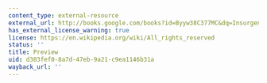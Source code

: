 ```yaml
---
content_type: external-resource
external_url: http://books.google.com/books?id=Byyw38C377MC&dq=Insurgents,+Terrorists+and+Militias:+The+Warriors+of+Contemporary+Combat&printsec=frontcover&source=bl&ots=YlvvD94v6v&sig=K83aW0Aij013lQ4i-1M2G9-VH8k&hl=en&ei=V_CfSsKaOoKzlAf_r8H4DA&sa=X&oi=book_result&ct=result&resnum=4#v=onepage&q=&f=false
has_external_license_warning: true
license: https://en.wikipedia.org/wiki/All_rights_reserved
status: ''
title: Preview
uid: d303fef0-8a7d-47eb-9a21-c9ea1146b31a
wayback_url: ''
---
```

